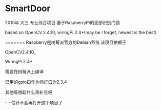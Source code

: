 # SmartDoor
2015年 大三 专业综合项目 基于RaspberryPi的面部识别门锁

based on OpenCV 2.4.10, wiringPi 2.4+(may be I forget, newest is the best)

=======
Raspberry是树莓派官方的Debian系统
该项目依赖于 

OpenCV2.4.10,   

WiringPi 2.4+

需要在树莓派上编译

已用的gpio口作为亮灯口为2,3,4

其他等想起什么再补充吧

···· 估计不会再打开这个项目了
